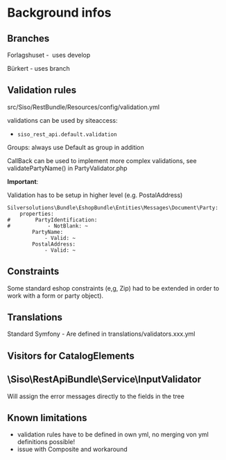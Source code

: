 # Background infos 

## Branches

Forlagshuset -  uses develop

Bürkert - uses branch

## Validation rules

src/Siso/RestBundle/Resources/config/validation.yml

validations can be used by siteaccess:

  - ``` 
    siso_rest_api.default.validation
    ```

Groups: always use Default as group in addition

CallBack can be used to implement more complex validations, see validatePartyName() in PartyValidator.php

**Important**:

Validation has to be setup in higher level (e.g. PostalAddress)

``` 
Silversolutions\Bundle\EshopBundle\Entities\Messages\Document\Party:
    properties:
#        PartyIdentification:
#            - NotBlank: ~
        PartyName:
            - Valid: ~
        PostalAddress:
            - Valid: ~

```

## Constraints

Some standard eshop constraints (e,g, Zip) had to be extended in order to work with a form or party object). 

## Translations

Standard Symfony - Are defined in translations/validators.xxx.yml

## Visitors for CatalogElements
## \\Siso\\RestApiBundle\\Service\\InputValidator 

Will assign the error messages directly to the fields in the tree

## Known limitations

  - validation rules have to be defined in own yml, no merging von yml definitions possible\!
  - issue with Composite and workaround
